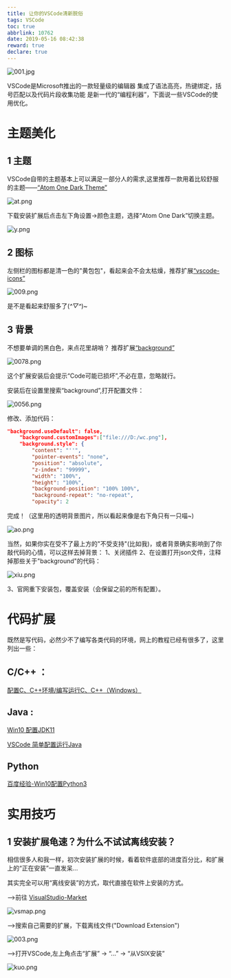 ```yaml
---
title: 让你的VSCode清新脱俗
tags: VSCode
toc: true
abbrlink: 10762
date: 2019-05-16 08:42:38
reward: true
declare: true
---
```


![001.jpg](https://cdn.anyway1314.cn/image001.jpg)

VSCode是Microsoft推出的一款轻量级的编辑器
集成了语法高亮，热键绑定，括号匹配以及代码片段收集功能
是新一代的“编程利器”，下面说一些VSCode的使用优化。
<!--more--> 
# 主题美化
## 1 主题
VSCode自带的主题基本上可以满足一部分人的需求,这里推荐一款用着比较舒服的主题——[“Atom One Dark Theme”](https://marketplace.visualstudio.com/items?itemName=akamud.vscode-theme-onedark)

![at.png](https://cdn.anyway1314.cn/imageat.png)

下载安装扩展后点击左下角设置->颜色主题，选择“Atom One Dark”切换主题。

![y.png](https://cdn.anyway1314.cn/imagey.png)

## 2 图标
左侧栏的图标都是清一色的"黄包包"，看起来会不会太枯燥，推荐扩展[“vscode-icons”](https://marketplace.visualstudio.com/items?itemName=vscode-icons-team.vscode-icons)

![009.png](https://cdn.anyway1314.cn/image009.png)

是不是看起来舒服多了(*^▽^*)~

## 3 背景
不想要单调的黑白色，来点花里胡哨？
推荐扩展[“background”](https://marketplace.visualstudio.com/items?itemName=shalldie.background)

![0078.png](https://cdn.anyway1314.cn/image0078.png)

这个扩展安装后会提示“Code可能已损坏”,不必在意，忽略就行。

安装后在设置里搜索“background”,打开配置文件：

![0056.png](https://cdn.anyway1314.cn/image0056.png)


修改、添加代码：
``` json
"background.useDefault": false,
    "background.customImages":["file:///D:/wc.png"],
    "background.style": {
        "content": "''",
        "pointer-events": "none",
        "position": "absolute",
        "z-index": "99999",
        "width": "100%",
        "height": "100%",
        "background-position": "100% 100%",
        "background-repeat": "no-repeat",
        "opacity": 2
```

完成！（这里用的透明背景图片，所以看起来像是右下角只有一只喵~)

![ao.png](https://cdn.anyway1314.cn/imageao.png)

当然，如果你实在受不了最上方的"不受支持"(比如我)，或者背景确实影响到了你敲代码的心情，可以这样去掉背景：
1、关闭插件
2、在设置打开json文件，注释掉那些关于"background"的代码：

![xiu.png](https://cdn.anyway1314.cn/imagexiu.png)

3、官网重下安装包，覆盖安装（会保留之前的所有配置）。
# 代码扩展
既然是写代码，必然少不了编写各类代码的环境，网上的教程已经有很多了，这里列出一些：

## C/C++ ：
[配置C、C++环境/编写运行C、C++（Windows）](https://blog.csdn.net/bat67/article/details/81268581)
## Java : 
[Win10 配置JDK11](https://blog.csdn.net/qq_40922859/article/details/88078862)

[VSCode 简单配置运行Java](https://www.cnblogs.com/skyball/p/9968170.html)
## Python
[百度经验-Win10配置Python3](https://jingyan.baidu.com/article/3ea51489bebde652e61bbad3.html)

# 实用技巧
## 1 安装扩展龟速？为什么不试试离线安装？
相信很多人和我一样，初次安装扩展的时候，看着软件底部的进度百分比，和扩展上的“正在安装”一直发呆...

其实完全可以用“离线安装”的方式，取代直接在软件上安装的方式。

——>前往 [VisualStudio-Market](https://marketplace.visualstudio.com/vscode)

![vsmap.png](https://cdn.anyway1314.cn/imagevsmap.png)

——>搜索自己需要的扩展，下载离线文件("Download Extension")

![003.png](https://cdn.anyway1314.cn/image003.png)

——>打开VSCode,左上角点击“扩展” -> “...” -> “从VSIX安装”

![kuo.png](https://cdn.anyway1314.cn/imagekuo.png)




